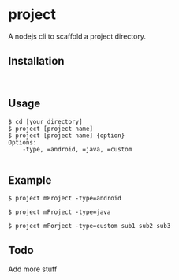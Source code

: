 # project
A nodejs cli to scaffold a project directory. 

## Installation
```
 
```

## Usage
```
$ cd [your directory] 
$ project [project name]
$ project [project name] {option}
Options:
    -type, =android, =java, =custom
    

```

## Example
```
$ project mProject -type=android

$ project mProject -type=java

$ project mPorject -type=custom sub1 sub2 sub3
```

## Todo
Add more stuff